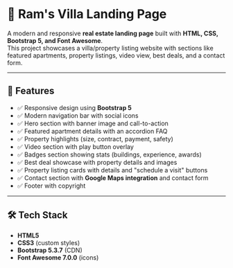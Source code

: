 # 🏡 Ram's Villa Landing Page

A modern and responsive **real estate landing page** built with **HTML, CSS, Bootstrap 5, and Font Awesome**.  
This project showcases a villa/property listing website with sections like featured apartments, property listings, video view, best deals, and a contact form.

---

## 📌 Features

- ✅ Responsive design using **Bootstrap 5**  
- ✅ Modern navigation bar with social icons  
- ✅ Hero section with banner image and call-to-action  
- ✅ Featured apartment details with an accordion FAQ  
- ✅ Property highlights (size, contract, payment, safety)  
- ✅ Video section with play button overlay  
- ✅ Badges section showing stats (buildings, experience, awards)  
- ✅ Best deal showcase with property details and images  
- ✅ Property listing cards with details and "schedule a visit" buttons  
- ✅ Contact section with **Google Maps integration** and contact form  
- ✅ Footer with copyright

---

## 🛠️ Tech Stack

- **HTML5**  
- **CSS3** (custom styles)  
- **Bootstrap 5.3.7** (CDN)  
- **Font Awesome 7.0.0** (icons)  



